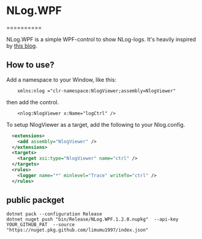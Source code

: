 [1]: http://dotnetsolutionsbytomi.blogspot.se/2011/06/creating-awesome-logging-control-with.html

# NLog.WPF
==========

NLog.WPF is a simple WPF-control to show NLog-logs. It's heavily inspired by [this blog][1].


## How to use?

Add a namespace to your Window, like this:

        xmlns:nlog ="clr-namespace:NlogViewer;assembly=NlogViewer"

then add the control.

        <nlog:NlogViewer x:Name="logCtrl" /> 

To setup NlogViewer as a target, add the following to your Nlog.config.

```xml
  <extensions>
    <add assembly="NlogViewer" />
  </extensions>
  <targets>
    <target xsi:type="NlogViewer" name="ctrl" />
  </targets>
  <rules>
    <logger name="*" minlevel="Trace" writeTo="ctrl" />
  </rules>
```

## public packget

``` shell
dotnet pack --configuration Release
dotnet nuget push "bin/Release/NLog.WPF.1.2.0.nupkg"  --api-key YOUR_GITHUB_PAT  --source "https://nuget.pkg.github.com/limumu1997/index.json"
```
